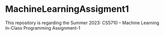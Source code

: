 # MachineLearningAssigment1
This repository is regarding the Summer 2023: CS5710 – Machine Learning In-Class Programming Assignment-1
